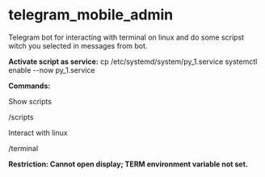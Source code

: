 # telegram_mobile_admin
Telegram bot for interacting with terminal on linux and do some scripst witch you selected in messages from bot.

**Activate script as service:**
cp /etc/systemd/system/py_1.service
systemctl enable --now py_1.service

**Commands:**

Show scripts

/scripts

Interact with linux

/terminal <arguments>

**Restriction: Cannot open display; TERM environment variable not set.**
